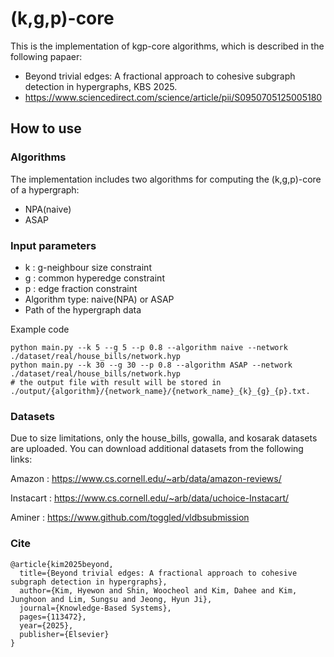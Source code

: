 # (k,g,p)-core
This is the implementation of kgp-core algorithms, which is described in the following papaer:
- Beyond trivial edges: A fractional approach to cohesive subgraph detection in hypergraphs, KBS 2025.
- https://www.sciencedirect.com/science/article/pii/S0950705125005180

## How to use

### Algorithms
The implementation includes two algorithms for computing the (k,g,p)-core of a hypergraph:
- NPA(naive)
- ASAP


### Input parameters
  - k : g-neighbour size constraint
  - g : common hyperedge constraint
  - p : edge fraction constraint
  - Algorithm type: naive(NPA) or ASAP
  - Path of the hypergraph data

Example code
```
python main.py --k 5 --g 5 --p 0.8 --algorithm naive --network ./dataset/real/house_bills/network.hyp
python main.py --k 30 --g 30 --p 0.8 --algorithm ASAP --network ./dataset/real/house_bills/network.hyp
# the output file with result will be stored in ./output/{algorithm}/{network_name}/{network_name}_{k}_{g}_{p}.txt.
```

### Datasets
Due to size limitations, only the house_bills, gowalla, and kosarak datasets are uploaded.
You can download additional datasets from the following links:

Amazon : https://www.cs.cornell.edu/~arb/data/amazon-reviews/

Instacart : https://www.cs.cornell.edu/~arb/data/uchoice-Instacart/

Aminer : https://www.github.com/toggled/vldbsubmission


### Cite
```
@article{kim2025beyond,
  title={Beyond trivial edges: A fractional approach to cohesive subgraph detection in hypergraphs},
  author={Kim, Hyewon and Shin, Woocheol and Kim, Dahee and Kim, Junghoon and Lim, Sungsu and Jeong, Hyun Ji},
  journal={Knowledge-Based Systems},
  pages={113472},
  year={2025},
  publisher={Elsevier}
}
```
